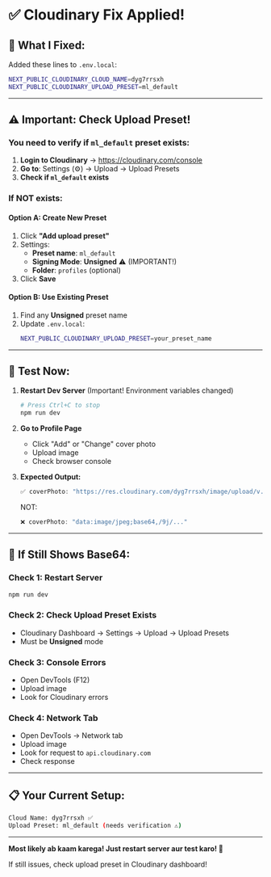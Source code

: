 # ✅ Cloudinary Fix Applied!

## 🔧 What I Fixed:

Added these lines to `.env.local`:
```bash
NEXT_PUBLIC_CLOUDINARY_CLOUD_NAME=dyg7rrsxh
NEXT_PUBLIC_CLOUDINARY_UPLOAD_PRESET=ml_default
```

---

## ⚠️ Important: Check Upload Preset!

### You need to verify if `ml_default` preset exists:

1. **Login to Cloudinary** → https://cloudinary.com/console
2. **Go to**: Settings (⚙️) → Upload → Upload Presets
3. **Check if `ml_default` exists**

### If NOT exists:

#### Option A: Create New Preset
1. Click **"Add upload preset"**
2. Settings:
   - **Preset name**: `ml_default`
   - **Signing Mode**: **Unsigned** ⚠️ (IMPORTANT!)
   - **Folder**: `profiles` (optional)
3. Click **Save**

#### Option B: Use Existing Preset
1. Find any **Unsigned** preset name
2. Update `.env.local`:
   ```bash
   NEXT_PUBLIC_CLOUDINARY_UPLOAD_PRESET=your_preset_name
   ```

---

## 🚀 Test Now:

1. **Restart Dev Server** (Important! Environment variables changed)
   ```powershell
   # Press Ctrl+C to stop
   npm run dev
   ```

2. **Go to Profile Page**
   - Click "Add" or "Change" cover photo
   - Upload image
   - Check browser console

3. **Expected Output:**
   ```javascript
   ✅ coverPhoto: "https://res.cloudinary.com/dyg7rrsxh/image/upload/v.../image.jpg"
   ```
   
   NOT:
   ```javascript
   ❌ coverPhoto: "data:image/jpeg;base64,/9j/..."
   ```

---

## 🐛 If Still Shows Base64:

### Check 1: Restart Server
```powershell
npm run dev
```

### Check 2: Check Upload Preset Exists
- Cloudinary Dashboard → Settings → Upload → Upload Presets
- Must be **Unsigned** mode

### Check 3: Console Errors
- Open DevTools (F12)
- Upload image
- Look for Cloudinary errors

### Check 4: Network Tab
- Open DevTools → Network tab
- Upload image
- Look for request to `api.cloudinary.com`
- Check response

---

## 📋 Your Current Setup:

```bash
Cloud Name: dyg7rrsxh ✅
Upload Preset: ml_default (needs verification ⚠️)
```

---

**Most likely ab kaam karega! Just restart server aur test karo! 🚀**

If still issues, check upload preset in Cloudinary dashboard!
